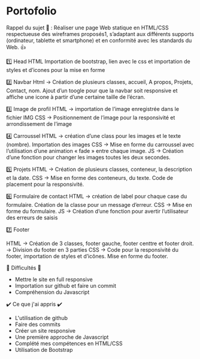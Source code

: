 # Portofolio 

Rappel du sujet 🔋 :
Réaliser une page Web statique en HTML/CSS respectueuse des wireframes proposés1, s’adaptant aux différents supports (ordinateur, tablette et smartphone) et en conformité avec les standards du Web. 👍

1️⃣ Head HTML
Importation de bootstrap, lien avec le css et importation de styles et d’icones pour la mise en forme

2️⃣ Navbar 
Html -> Création de plusieurs classes, accueil, A propos, Projets, Contact, nom. Ajout d’un toogle pour que la navbar soit responsive et affiche une icone à partir d’une certaine taille de l’écran.

3️⃣ Image de profil
HTML -> importation de l’image enregistrée dans le fichier IMG
CSS  -> Positionnement de l’image pour la responsivité et arrondissement de l’image

4️⃣ Carroussel 
HTML ->  création d’une class pour les images  et le texte (nombre). Importation des images
CSS -> Mise en forme du carroussel avec l’utilisation d’une animation « fade » entre chaque image.
JS -> Création d’une fonction pour changer les images toutes les deux secondes.

5️⃣ Projets
HTML -> Création de plusieurs classes, conteneur, la description et la date.
CSS -> Mise en forme des conteneurs, du texte. Code de placement pour la responsivité.

6️⃣ Formulaire de contact
HTML -> création de label pour chaque case du formulaire. Création de la classe pour un message d’erreur.
CSS -> Mise en forme du formulaire.
JS -> Création d’une fonction pour avertir l’utilisateur des erreurs de saisis


7️⃣ Footer

HTML ->  Création de 3 classes, footer gauche, footer centtre et footer droit. -> Division du footer en 3 parties 
CSS -> Code pour la responsivité du footer, importation de styles et d’icônes. Mise en forme du footer. 


🚫 Difficultés 🚫

- Mettre le site en full responsive
- Importation sur github et faire un commit
- Compréhension du Javascript

✔️ Ce que j'ai appris ✔️

- L'utilisation de github
- Faire des commits
- Créer un site responsive
- Une première approche de Javascript
- Complété mes compétences en HTML/CSS
- Utilisation de Bootstrap
